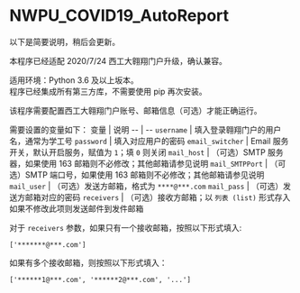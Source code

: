 # NWPU_COVID19_AutoReport
以下是简要说明，稍后会更新。

本程序已经适配 2020/7/24 西工大翱翔门户升级，确认兼容。

适用环境：Python 3.6 及以上坂本。      
程序已经集成所有第三方库，不需要使用 pip 再次安装。

该程序需要配置西工大翱翔门户账号、邮箱信息（可选）才能正确运行。

需要设置的变量如下：
变量 | 说明
-- | --
`username` | 填入登录翱翔门户的用户名，通常为学工号
`password` | 填入对应用户的密码
`email_switcher` | Email 服务开关，默认开启服务，赋值为 `1`；填 `0` 则关闭
`mail_host` | （可选）SMTP 服务器，如果使用 163 邮箱则不必修改；其他邮箱请参见说明
`mail_SMTPPort` | （可选）SMTP 端口号，如果使用 163 邮箱则不必修改；其他邮箱请参见说明
`mail_user` | （可选）发送方邮箱，格式为 `****@***.com`
`mail_pass` | （可选）发送方邮箱对应的密码
`receivers` | （可选）接收方邮箱；以 `列表 (list)` 形式存入<br>如果不修改此项则发送邮件到发件邮箱

对于 `receivers` 参数，如果只有一个接收邮箱，按照以下形式填入:
```
['*******@***.com']
```

如果有多个接收邮箱，则按照以下形式填入：
```
['******1@***.com', '******2@***.com', '...']
```
